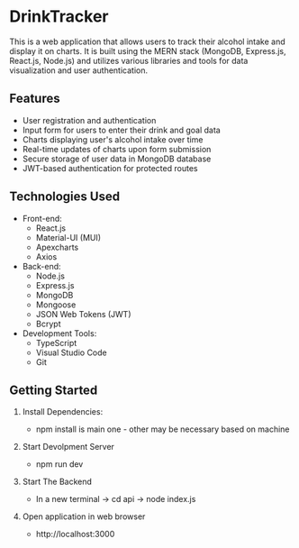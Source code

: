 # DrinkTracker

This is a web application that allows users to track their alcohol intake and display it on charts. It is built using the MERN stack (MongoDB, Express.js, React.js, Node.js) and utilizes various libraries and tools for data visualization and user authentication.

## Features

- User registration and authentication
- Input form for users to enter their drink and goal data
- Charts displaying user's alcohol intake over time
- Real-time updates of charts upon form submission
- Secure storage of user data in MongoDB database
- JWT-based authentication for protected routes

## Technologies Used

- Front-end:
  - React.js
  - Material-UI (MUI)
  - Apexcharts
  - Axios
- Back-end:
  - Node.js
  - Express.js
  - MongoDB
  - Mongoose
  - JSON Web Tokens (JWT)
  - Bcrypt
- Development Tools:
  - TypeScript
  - Visual Studio Code
  - Git

## Getting Started

1. Install Dependencies:
    - npm install is main one - other may be necessary based on machine

2. Start Devolpment Server
    - npm run dev

3. Start The Backend
    - In a new terminal -> cd api -> node index.js

4. Open application in web browser
    - http://localhost:3000
    


